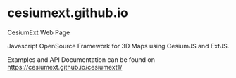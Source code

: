 # cesiumext.github.io
CesiumExt Web Page

Javascript OpenSource Framework for 3D Maps using CesiumJS and ExtJS.

Examples and API Documentation can be found on https://cesiumext.github.io/cesiumext1/

